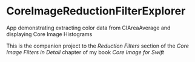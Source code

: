 # CoreImageReductionFilterExplorer
App demonstrating extracting color data from CIAreaAverage and displaying Core Image Histograms

This is the companion project to the _Reduction Filters_ section of the _Core Image Filters in Detail_ chapter of my book _Core Image for Swift_
